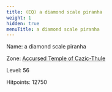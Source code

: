 ```yaml
---
title: (EQ) a diamond scale piranha
weight: 1
hidden: true
menuTitle: a diamond scale piranha
---
```


Name: a diamond scale piranha


Zone: [Accursed Temple of Cazic-Thule](/en/eq/exploration/accursed_temple_of_cazicthule)

Level: 56

Hitpoints: 12750